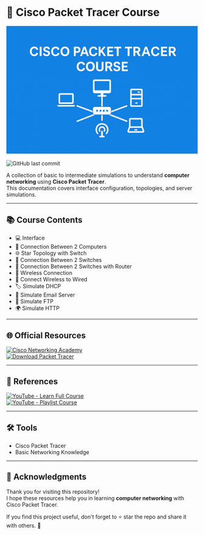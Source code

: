 # 🚀 Cisco Packet Tracer Course

![Banner](./images/banner.png)  
  
![GitHub last commit](https://img.shields.io/github/last-commit/azrilpramudia/cisco-packet-tracer-course?style=for-the-badge)   

A collection of basic to intermediate simulations to understand **computer networking** using **Cisco Packet Tracer**.  
This documentation covers interface configuration, topologies, and server simulations.

---

## 📚 Course Contents
- 💻 Interface  
- 🔌 Connection Between 2 Computers  
- 🌐 Star Topology with Switch  
- 🔗 Connection Between 2 Switches  
- 📡 Connection Between 2 Switches with Router  
- 📶 Wireless Connection  
- 🔄 Connect Wireless to Wired  
- 🏷️ Simulate DHCP  
- 📧 Simulate Email Server  
- 📂 Simulate FTP  
- 🌍 Simulate HTTP  

---

## 🌐 Official Resources
[![Cisco Networking Academy](https://img.shields.io/badge/Cisco-Networking%20Academy-blue?style=for-the-badge&logo=cisco)](https://www.netacad.com/)  
[![Download Packet Tracer](https://img.shields.io/badge/Download-Packet%20Tracer-blue?style=for-the-badge&logo=cisco)](https://www.netacad.com/courses/packet-tracer)  

---

## 🎥 References
[![YouTube - Learn Full Course](https://img.shields.io/badge/YouTube-Learn%20Full%20Course-red?style=for-the-badge&logo=youtube)](https://youtu.be/ty0HMs48U1k?si=oRu7xAE7oOrg15qX)  
[![YouTube - Playlist Course](https://img.shields.io/badge/YouTube-Playlist%20Course-red?style=for-the-badge&logo=youtube)](https://www.youtube.com/watch?v=OOA7uqSvBNI&list=PLVFyjfF2Drdt9hXs37KTPTIqtNVCXFfOG)  

---

## 🛠️ Tools
- Cisco Packet Tracer  
- Basic Networking Knowledge  

---

## 🙏 Acknowledgments
Thank you for visiting this repository!  
I hope these resources help you in learning **computer networking** with Cisco Packet Tracer.  

If you find this project useful, don't forget to ⭐ star the repo and share it with others. 🚀
